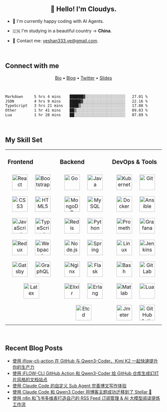 ## <div align="center">👋 Hello! I'm Cloudys.</div>

<!--COMMENT: README build with：https://profilinator.rishav.dev/ -->

- 🤔 I'm currently happy coding with AI Agents.


- 🇨🇳 I'm studying in a beautiful country -> **China**.


- 📧 Contact me: [yeshan333.ye@gmail.com](mailto:yeshan333.ye@gmail.com).


<br/>

## Connect with me

<p align="center">
  <a href="https://shansan.top/wiki/bio/" target="_blank">Bio</a> •
  <a href="https://shansan.top" target="_blank">Blog</a> •
  <a href="https://twitter.com/CloudysYe" target="_blank">Twitter</a> •
  <a href="https://slides.shan333.cn" target="_blank">Slides</a>
</p>

<br/>

<!--START_SECTION:waka-->

```txt
Markdown     5 hrs 4 mins    ██████▓░░░░░░░░░░░░░░░░░░   27.01 %
JSON         4 hrs 9 mins    █████▓░░░░░░░░░░░░░░░░░░░   22.16 %
TypeScript   3 hrs 21 mins   ████▒░░░░░░░░░░░░░░░░░░░░   17.88 %
Other        1 hr 41 mins    ██▒░░░░░░░░░░░░░░░░░░░░░░   09.03 %
Lua          1 hr 28 mins    ██░░░░░░░░░░░░░░░░░░░░░░░   07.89 %
```

<!--END_SECTION:waka-->

<br/>

## My Skill Set

<!-- svg found: https://www.svgrepo.com/ -->

<table><tr><td valign="top" width="33%">



### Frontend
<div align="center">
<img style="margin: 10px" src="https://profilinator.rishav.dev/skills-assets/react-original-wordmark.svg" alt="React" height="50" width="50" />
<img style="margin: 10px" src="https://profilinator.rishav.dev/skills-assets/bootstrap-plain.svg" alt="Bootstrap" height="50" width="50" />
<img style="margin: 10px" src="https://profilinator.rishav.dev/skills-assets/css3-original-wordmark.svg" alt="CSS3" height="50" width="50" />
<img style="margin: 10px" src="https://profilinator.rishav.dev/skills-assets/html5-original-wordmark.svg" alt="HTML5" height="50" width="50" />
<img style="margin: 10px" src="https://profilinator.rishav.dev/skills-assets/javascript-original.svg" alt="JavaScript" height="50" width="50" />
<img style="margin: 10px" src="https://profilinator.rishav.dev/skills-assets/typescript-original.svg" alt="TypeScript" height="50" width="50" />
<img style="margin: 10px" src="https://profilinator.rishav.dev/skills-assets/redux-original.svg" alt="Redux" height="50" width="50" />
<img style="margin: 10px" src="https://profilinator.rishav.dev/skills-assets/webpack-original.svg" alt="Webpack" height="50" width="50" />
<img style="margin: 10px" src="https://profilinator.rishav.dev/skills-assets/gatsby.png" alt="Gatsby" height="50" width="50" />
<img style="margin: 10px" src="https://profilinator.rishav.dev/skills-assets/graphql.png" alt="GraphQL" height="50" width="50" />
<img style="margin: 10px" src="https://profilinator.rishav.dev/skills-assets/latex.png" alt="Latex" height="50" width="50" />
</div>

</td><td valign="top" width="33%">



### Backend
<div align="center">
<img style="margin: 10px" src="https://profilinator.rishav.dev/skills-assets/go-original.svg" alt="Go" height="50" width="50" />
<img style="margin: 10px" src="https://profilinator.rishav.dev/skills-assets/java-original-wordmark.svg" alt="Java" height="50" width="50" />
<img style="margin: 10px" src="https://profilinator.rishav.dev/skills-assets/mongodb-original-wordmark.svg" alt="MongoDB" height="50" width="50" />
<img style="margin: 10px" src="https://profilinator.rishav.dev/skills-assets/mysql-original-wordmark.svg" alt="MySQL" height="50" width="50" />
<img style="margin: 10px" src="https://profilinator.rishav.dev/skills-assets/redis-original-wordmark.svg" alt="Redis" height="50" width="50" />
<img style="margin: 10px" src="https://profilinator.rishav.dev/skills-assets/python-original.svg" alt="Python" height="50" width="50" />
<img style="margin: 10px" src="https://profilinator.rishav.dev/skills-assets/nodejs-original-wordmark.svg" alt="Node.js" height="50" width="50" />
<img style="margin: 10px" src="https://profilinator.rishav.dev/skills-assets/springio-icon.svg" alt="Spring" height="50" width="50" />
<img style="margin: 10px" src="https://profilinator.rishav.dev/skills-assets/nginx-original.svg" alt="Nginx" height="50" width="50" />
<img style="margin: 10px" src="https://profilinator.rishav.dev/skills-assets/flask.png" alt="Flask" height="50" width="50" />
<img style="margin: 10px" src="https://www.svgrepo.com/show/376366/elixir.svg" alt="Elixir" height="50" width="50" />
<img style="margin: 10px" src="https://www.svgrepo.com/show/353708/erlang.svg" alt="Erlang" height="50" width="50" />
<img style="margin: 10px" src="https://www.svgrepo.com/show/353714/etcd.svg" alt="Etcd" height="50" width="50" />
</div>
</td><td valign="top" width="33%">



### DevOps & Tools
<div align="center">
<img style="margin: 10px" src="https://profilinator.rishav.dev/skills-assets/kubernetes-icon.svg" alt="Kubernetes" height="50" width="50" />
<img style="margin: 10px" src="https://profilinator.rishav.dev/skills-assets/git-scm-icon.svg" alt="Git" height="50" width="50" />
<img style="margin: 10px" src="https://profilinator.rishav.dev/skills-assets/docker-original-wordmark.svg" alt="Docker" height="50" width="50" />
<img style="margin: 10px" src="https://www.svgrepo.com/show/353399/ansible.svg" alt="Ansible" height="50" width="50" />
<img style="margin: 10px" src="https://www.svgrepo.com/show/354219/prometheus.svg" alt="Promethes" height="50" width="50" />
<img style="margin: 10px" src="https://profilinator.rishav.dev/skills-assets/grafana.png" alt="Grafana" height="50" width="50" />
<img style="margin: 10px" src="https://profilinator.rishav.dev/skills-assets/linux-original.svg" alt="Linux" height="50" width="50" />
<img style="margin: 10px" src="https://profilinator.rishav.dev/skills-assets/jenkins-icon.svg" alt="Jenkins" height="50" width="50" />
<img style="margin: 10px" src="https://www.svgrepo.com/show/353475/bash.svg" alt="Bash" height="50" width="50" />
<img style="margin: 10px" src="https://profilinator.rishav.dev/skills-assets/gitlab.svg" alt="GitLab" height="50" width="50" />
<img style="margin: 10px" src="https://www.svgrepo.com/show/373830/matlab.svg" alt="Matlab" height="50" width="50" />
<img style="margin: 10px" src="https://www.svgrepo.com/show/373817/lua.svg" alt="Lua" height="50" width="50" />
<img style="margin: 10px" src="https://www.svgrepo.com/show/329945/apachejmeter.svg" alt="Jmeter" height="50" width="50" />
<img style="margin: 10px" src="https://www.svgrepo.com/show/361180/github-action.svg" alt="GitHub Actions" height="50" width="50" />
</div>

</td></tr></table>

<br/>

## Recent Blog Posts

<!-- BLOG-POST-LIST:START -->
- [使用 iflow-cli-action 在 GitHub 与 Qwen3-Coder、Kimi K2 一起快速提升你的生产力](https://shansan.top/2025/08/16/the-next-level-of-developer-productivity-with-iflow-cli-action/)
- [使用 iFLOW-CLI GitHub Action 和 Qwen3-Coder 给 GitHub 仓库生成幻灯片风格的文档站点](https://shansan.top/2025/08/09/gen-slides-like-docs-site-with-iflow-cli/)
- [使用 Claude Code 的自定义 Sub Agent 完善博文写作体验](https://shansan.top/2025/07/27/claude-code-subagent-for-tech-writing/)
- [使用 Claude Code 和 Qwen3 Coder 将博客主题成功迁移到了 Stellar 🎉](https://shansan.top/2025/07/27/migrate-theme-to-stellar-with-claude-code/)
- [使用 n8n 和飞书多维表打造自己的 RSS Feed 订阅管理 &amp; AI 大模型阅读提炼工作流](https://shansan.top/2025/07/12/rss-summary-workflow-with-n8n/)
<!-- BLOG-POST-LIST:END -->
